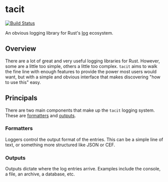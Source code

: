 tacit
=====
[![Build Status](https://github.com/rustysec/tacit-rs/workflows/Build/badge.svg)](https://github.com/rustysec/tacit-rs/actions)

An obvious logging library for Rust's [log](https://crates.io/crates/log) ecosystem.

## Overview
There are a lot of great and very useful logging libraries for Rust.
However, some are a little too simple, others a little too complex.
`tacit` aims to walk the fine line with enough features to provide
the power most users would want, but with a simple and obvious
interface that makes discovering "how to use this" easy.


## Principals
There are two main components that make up the `tacit` logging system.
These are [formatters](#formatters) and [outputs](#outputs).


### Formatters 
Loggers control the output format of the entries. This can be a simple
line of text, or something more structured like JSON or CEF.


### Outputs
Outputs dictate where the log entries arrive. Examples include the console,
a file, an archive, a database, etc.

